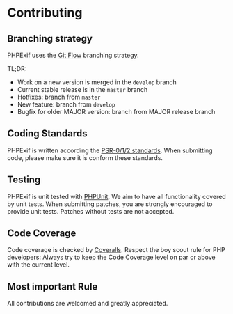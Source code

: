 # Contributing

## Branching strategy

PHPExif uses the [Git Flow](https://github.com/nvie/gitflow) branching strategy.

TL;DR:

- Work on a new version is merged in the `develop` branch
- Current stable release is in the `master` branch
- Hotfixes: branch from `master`
- New feature: branch from `develop`
- Bugfix for older MAJOR version: branch from MAJOR release branch

## Coding Standards

PHPExif is written according the [PSR-0/1/2 standards](http://www.php-fig.org/). When submitting code, please make sure it is conform these standards.

## Testing

PHPExif is unit tested with [PHPUnit](https://phpunit.de/). We aim to have all functionality covered by unit tests. When submitting patches, you are strongly encouraged to provide unit tests. Patches without tests are not accepted.

## Code Coverage

Code coverage is checked by [Coveralls](https://coveralls.io/repos/Miljar/php-exif). Respect the boy scout rule for PHP developers: Always try to keep the Code Coverage level on par or above with the current level.

## Most important Rule

All contributions are welcomed and greatly appreciated.

